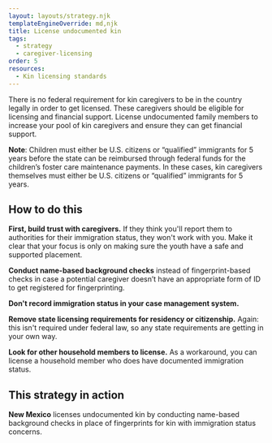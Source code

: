 ```yaml
---
layout: layouts/strategy.njk
templateEngineOverride: md,njk
title: License undocumented kin
tags:
  - strategy
  - caregiver-licensing
order: 5
resources:
  - Kin licensing standards
---
```

There is no federal requirement for kin caregivers to be in the country legally in order to get licensed. These caregivers should be eligible for licensing and financial support. License undocumented family members to increase your pool of kin caregivers and ensure they can get financial support.

**Note**: Children must either be U.S. citizens or “qualified” immigrants for 5 years before the state can be reimbursed through federal funds for the children’s foster care maintenance payments. In these cases, kin caregivers themselves must either be U.S. citizens or “qualified” immigrants for 5 years.

## How to do this

**First, build trust with caregivers.** If they think you'll report them to authorities for their immigration status, they won't work with you. Make it clear that your focus is only on making sure the youth have a safe and supported placement.

**Conduct name-based background checks** instead of fingerprint-based checks in case a potential caregiver doesn’t have an appropriate form of ID to get registered for fingerprinting.

**Don't record immigration status in your case management system.**

**Remove state licensing requirements for residency or citizenship.** Again: this isn't required under federal law, so any state requirements are getting in your own way.

**Look for other household members to license.** As a workaround, you can license a household member who does have documented immigration status.

## This strategy in action

**New Mexico** licenses undocumented kin by conducting name-based background checks in place of fingerprints for kin with immigration status concerns.
